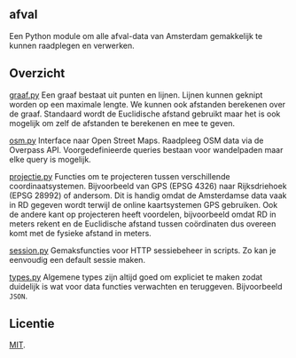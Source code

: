 afval
-----

Een Python module om alle afval-data van Amsterdam gemakkelijk te kunnen
raadplegen en verwerken.


Overzicht
---------

[graaf.py](afval/graaf.py) Een graaf bestaat uit punten en lijnen. Lijnen
kunnen geknipt worden op een maximale lengte. We kunnen ook afstanden berekenen
over de graaf. Standaard wordt de Euclidische afstand gebruikt maar het is ook
mogelijk om zelf de afstanden te berekenen en mee te geven.

[osm.py](afval/osm.py) Interface naar Open Street Maps. Raadpleeg OSM data via
de Overpass API. Voorgedefinieerde queries bestaan voor wandelpaden maar elke
query is mogelijk.

[projectie.py](afval/projectie.py) Functies om te projecteren tussen
verschillende coordinaatsystemen. Bijvoorbeeld van GPS (EPSG 4326) naar
Rijksdriehoek (EPSG 28992) of andersom. Dit is handig omdat de Amsterdamse data
vaak in RD gegeven wordt terwijl de online kaartsystemen GPS gebruiken. Ook de
andere kant op projecteren heeft voordelen, bijvoorbeeld omdat RD in meters
rekent en de Euclidische afstand tussen coördinaten dus overeen komt met de
fysieke afstand in meters.

[session.py](afval/session.py) Gemaksfuncties voor HTTP sessiebeheer in
scripts. Zo kan je eenvoudig een default sessie maken.

[types.py](afval/types.py) Algemene types zijn altijd goed om expliciet te
maken zodat duidelijk is wat voor data functies verwachten en teruggeven.
Bijvoorbeeld `JSON`.


Licentie
--------

[MIT](LICENSE.txt).
